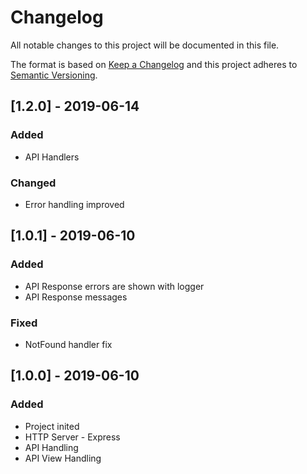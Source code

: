 # Changelog
All notable changes to this project will be documented in this file.

The format is based on [Keep a Changelog](http://keepachangelog.com/en/1.0.0/)
and this project adheres to [Semantic Versioning](http://semver.org/spec/v2.0.0.html).

## [1.2.0] - 2019-06-14
### Added
- API Handlers

### Changed
- Error handling improved

## [1.0.1] - 2019-06-10
### Added
- API Response errors are shown with logger
- API Response messages

### Fixed
- NotFound handler fix

## [1.0.0] - 2019-06-10
### Added
- Project inited
- HTTP Server - Express
- API Handling
- API View Handling